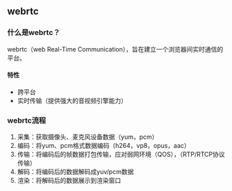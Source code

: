 ## webrtc

### 什么是webrtc？

webrtc（web Real-Time Communication），旨在建立一个浏览器间实时通信的平台。

#### 特性

+ 跨平台
+ 实时传输（提供强大的音视频引擎能力）

### webrtc流程

1. 采集：获取摄像头、麦克风设备数据（yum，pcm）
2. 编码：将yum、pcm格式数据编码（h264，vp8，opus，aac）
3. 传输：将编码后的帧数据打包传输，应对弱网环境（QOS），（RTP/RTCP协议传输）
4. 解码：将编码后的数据解码成yuv/pcm数据
5. 渲染：将解码后的数据展示到渲染窗口